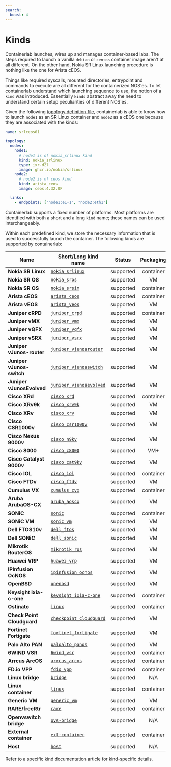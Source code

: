 ```yaml
---
search:
  boost: 4
---
```

# Kinds

Containerlab launches, wires up and manages container-based labs. The steps required to launch a vanilla `debian` or `centos` container image aren't at all different. On the other hand, Nokia SR Linux launching procedure is nothing like the one for Arista cEOS.

Things like required syscalls, mounted directories, entrypoint and commands to execute are all different for the containerized NOS'es. To let containerlab understand which launching sequence to use, the notion of a `kind` was introduced. Essentially `kinds` abstract away the need to understand certain setup peculiarities of different NOS'es.

Given the following [topology definition file](../topo-def-file.md), containerlab is able to know how to launch `node1` as an SR Linux container and `node2` as a cEOS one because they are associated with the kinds:

```yaml
name: srlceos01

topology:
  nodes:
    node1:
      # node1 is of nokia_srlinux kind
      kind: nokia_srlinux
      type: ixr-d2l
      image: ghcr.io/nokia/srlinux
    node2:
      # node2 is of ceos kind
      kind: arista_ceos
      image: ceos:4.32.0F

  links:
    - endpoints: ["node1:e1-1", "node2:eth1"]
```

Containerlab supports a fixed number of platforms. Most platforms are identified with both a short and a long `kind` name; these names can be used interchangeably.

Within each predefined kind, we store the necessary information that is used to successfully launch the container. The following kinds are supported by containerlab:

| Name                       | Short/Long kind name                                | Status    | Packaging |
| -------------------------- | --------------------------------------------------- | --------- | :-------: |
| **Nokia SR Linux**         | [`nokia_srlinux`](srl.md)                           | supported | container |
| **Nokia SR OS**            | [`nokia_sros`](vr-sros.md)                          | supported |    VM     |
| **Nokia SR OS**            | [`nokia_srsim`](sros.md)                            | supported | container |
| **Arista cEOS**            | [`arista_ceos`](ceos.md)                            | supported | container |
| **Arista vEOS**            | [`arista_veos`](vr-veos.md)                         | supported |    VM     |
| **Juniper cRPD**           | [`juniper_crpd`](crpd.md)                           | supported | container |
| **Juniper vMX**            | [`juniper_vmx`](vr-vmx.md)                          | supported |    VM     |
| **Juniper vQFX**           | [`juniper_vqfx`](vr-vqfx.md)                        | supported |    VM     |
| **Juniper vSRX**           | [`juniper_vsrx`](vr-vsrx.md)                        | supported |    VM     |
| **Juniper vJunos-router**  | [`juniper_vjunosrouter`](vr-vjunosrouter.md)        | supported |    VM     |
| **Juniper vJunos-switch**  | [`juniper_vjunosswitch`](vr-vjunosswitch.md)        | supported |    VM     |
| **Juniper vJunosEvolved**  | [`juniper_vjunosevolved`](vr-vjunosevolved.md)      | supported |    VM     |
| **Cisco XRd**              | [`cisco_xrd`](xrd.md)                               | supported | container |
| **Cisco XRv9k**            | [`cisco_xrv9k`](vr-xrv9k.md)                        | supported |    VM     |
| **Cisco XRv**              | [`cisco_xrv`](vr-xrv.md)                            | supported |    VM     |
| **Cisco CSR1000v**         | [`cisco_csr1000v`](vr-csr.md)                       | supported |    VM     |
| **Cisco Nexus 9000v**      | [`cisco_n9kv`](vr-n9kv.md)                          | supported |    VM     |
| **Cisco 8000**             | [`cisco_c8000`](c8000.md)                           | supported |    VM+    |
| **Cisco Catalyst 9000v**   | [`cisco_cat9kv`](vr-cat9kv.md)                      | supported |    VM     |
| **Cisco IOL**              | [`cisco_iol`](cisco_iol.md)                         | supported | container |
| **Cisco FTDv**             | [`cisco_ftdv`](vr-ftdv.md)                          | supported |    VM     |
| **Cumulus VX**             | [`cumulus_cvx`](cvx.md)                             | supported | container |
| **Aruba ArubaOS-CX**       | [`aruba_aoscx`](vr-aoscx.md)                        | supported |    VM     |
| **SONiC**                  | [`sonic`](sonic-vs.md)                              | supported | container |
| **SONiC VM**               | [`sonic_vm`](sonic-vm.md)                           | supported |    VM     |
| **Dell FTOS10v**           | [`dell_ftos`](vr-ftosv.md)                          | supported |    VM     |
| **Dell SONiC**             | [`dell_sonic`](dell_sonic.md)                       | supported |    VM     |
| **Mikrotik RouterOS**      | [`mikrotik_ros`](vr-ros.md)                         | supported |    VM     |
| **Huawei VRP**             | [`huawei_vrp`](huawei_vrp.md)                       | supported |    VM     |
| **IPInfusion OcNOS**       | [`ipinfusion_ocnos`](ipinfusion-ocnos.md)           | supported |    VM     |
| **OpenBSD**                | [`openbsd`](openbsd.md)                             | supported |    VM     |
| **Keysight ixia-c-one**    | [`keysight_ixia-c-one`](keysight_ixia-c-one.md)     | supported | container |
| **Ostinato**               | [`linux`](ostinato.md)                              | supported | container |
| **Check Point Cloudguard** | [`checkpoint_cloudguard`](checkpoint_cloudguard.md) | supported |    VM     |
| **Fortinet Fortigate**     | [`fortinet_fortigate`](fortinet_fortigate.md)       | supported |    VM     |
| **Palo Alto PAN**          | [`paloalto_panos`](vr-pan.md)                       | supported |    VM     |
| **6WIND VSR**              | [`6wind_vsr`](6wind_vsr.md)                         | supported | container |
| **Arrcus ArcOS**           | [`arrcus_arcos`](arcos.md)                          | supported | container |
| **FD.io VPP**              | [`fdio_vpp`](fdio_vpp.md)                           | supported | container |
| **Linux bridge**           | [`bridge`](bridge.md)                               | supported |    N/A    |
| **Linux container**        | [`linux`](linux.md)                                 | supported | container |
| **Generic VM**             | [`generic_vm`](generic_vm.md)                       | supported |    VM     |
| **RARE/freeRtr**           | [`rare`](rare-freertr.md)                           | supported | container |
| **Openvswitch bridge**     | [`ovs-bridge`](ovs-bridge.md)                       | supported |    N/A    |
| **External container**     | [`ext-container`](ext-container.md)                 | supported | container |
| **Host**                   | [`host`](host.md)                                   | supported |    N/A    |

Refer to a specific kind documentation article for kind-specific details.
